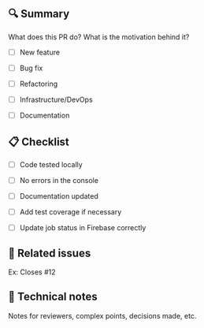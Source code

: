 ## 🔍 Summary
What does this PR do? What is the motivation behind it?

- [ ] New feature
- [ ] Bug fix
- [ ] Refactoring
- [ ] Infrastructure/DevOps
- [ ] Documentation


## 📋 Checklist

- [ ] Code tested locally
- [ ] No errors in the console
- [ ] Documentation updated
- [ ] Add test coverage if necessary
- [ ] Update job status in Firebase correctly


## 🔗 Related issues
Ex: Closes #12


## 🧠 Technical notes
 Notes for reviewers, complex points, decisions made, etc.